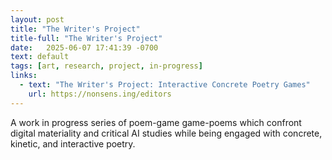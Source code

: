 ```yaml
---
layout: post
title: "The Writer's Project"
title-full: "The Writer's Project"
date:   2025-06-07 17:41:39 -0700
text: default
tags: [art, research, project, in-progress]
links:
  - text: "The Writer's Project: Interactive Concrete Poetry Games"
    url: https://nonsens.ing/editors
---
```


A work in progress series of poem-game game-poems which confront digital materiality and critical AI studies while being engaged with concrete, kinetic, and interactive poetry.